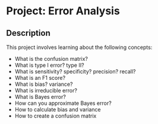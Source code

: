 # Project: Error Analysis

## Description
This project involves learning about the following concepts:
 * What is the confusion matrix?
 * What is type I error? type II?
 * What is sensitivity? specificity? precision? recall?
 * What is an F1 score?
 * What is bias? variance?
 * What is irreducible error?
 * What is Bayes error?
 * How can you approximate Bayes error?
 * How to calculate bias and variance
 * How to create a confusion matrix
